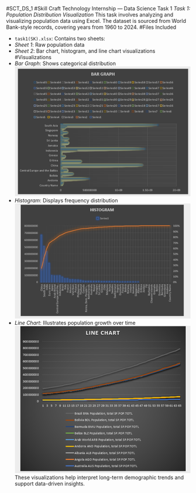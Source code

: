 #SCT_DS_1
#Skill Craft Technology Internship — Data Science Task 1
*Task 1: Population Distribution Visualization*
This task involves analyzing and visualizing population data using Excel. The dataset is sourced from World Bank-style records, covering years from 1960 to 2024.
#Files Included
- `task1(SK).xlsx`: Contains two sheets:
- *Sheet 1*: Raw population data
- *Sheet 2*: Bar chart, histogram, and line chart visualizations
  #Visualizations
- *Bar Graph*: Shows categorical distribution  
  ![Bar Chart](images/task1_chart.png)
- *Histogram*: Displays frequency distribution  
  ![Histogram](images/task1_chart2.png)
- *Line Chart*: Illustrates population growth over time  
  ![Line Chart](images/task1_chart3.png)
These visualizations help interpret long-term demographic trends and support data-driven insights.


